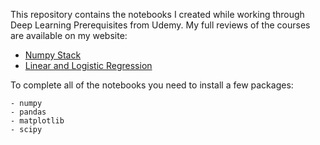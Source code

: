 This repository contains the notebooks I created while working through Deep Learning Prerequisites from Udemy. My full reviews of the courses are available on my website:

 - [Numpy Stack](http://andrewwegner.com/deep-learning-prereq-numpy.html?utm_campaign=course-reviews&utm_medium=website&utm_source=github)
 - [Linear and Logistic Regression](http://andrewwegner.com/deep-learning-prereq-linear-logistic-regression.html?utm_campaign=course-reviews&utm_medium=website&utm_source=github)

To complete all of the notebooks you need to install a few packages:

    - numpy
	- pandas
	- matplotlib
	- scipy